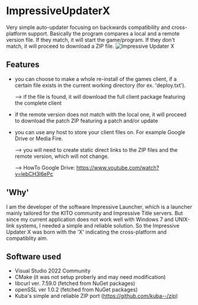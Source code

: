 # ImpressiveUpdaterX
Very simple auto-updater focusing on backwards compatibility and cross-platform support.
Basically the program compares a local and a remote version file. If they match, it will start the game/program.
If they don't match, it will proceed to download a ZIP file.
![Impressive Updater X](https://i.imgur.com/nz7bEmD.png)


## Features
- you can choose to make a whole re-install of the games client, if a certain file exists in the current working directory (for ex. 'deploy.txt'). 
    
    --> if the file is found, it will download the full client package featuring the complete client

- if the remote version does not match with the local one, it will proceed to download the patch ZIP featuring a patch and/or update

- you can use any host to store your client files on. For example Google Drive or Media Fire.
    
    --> you will need to create static direct links to the ZIP files and the remote version, which will not change.
    
    --> HowTo Google Drive: https://www.youtube.com/watch?v=lebCH3l6ePc


## 'Why'
I am the developer of the software Impressive Launcher, which is a launcher mainly tailored for the KITO community and Impressive Title servers.
But since my current application does not work well with Windows 7 and UNIX-link systems, I needed a simple and reliable solution. So the Impressive Updater X was born with the 'X' indicating the cross-platform and compatiblity aim.


## Software used
- Visual Studio 2022 Community
- CMake (it was not setup proberly and may need modification)
- libcurl ver. 7.59.0 (fetched from NuGet packages)
- openSSL ver 1.0.2 (fetched from NuGet packages)
- Kuba's simple and reliable ZIP port (https://github.com/kuba--/zip)
